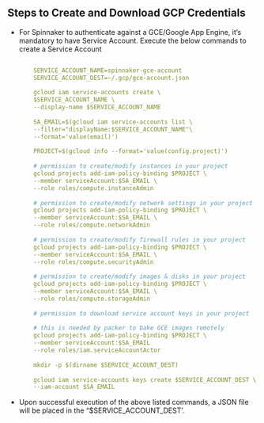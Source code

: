 ## Steps to Create and Download GCP Credentials

* For Spinnaker to authenticate against a GCE/Google App Engine, it’s mandatory to have
Service Account. Execute the below commands to create a Service Account

	```yaml
	
		SERVICE_ACCOUNT_NAME=spinnaker-gce-account
		SERVICE_ACCOUNT_DEST=~/.gcp/gce-account.json
		
		gcloud iam service-accounts create \
		$SERVICE_ACCOUNT_NAME \
		--display-name $SERVICE_ACCOUNT_NAME
		
		SA_EMAIL=$(gcloud iam service-accounts list \
		--filter="displayName:$SERVICE_ACCOUNT_NAME"\
		--format='value(email)')
		
		PROJECT=$(gcloud info --format='value(config.project)')
		
		# permission to create/modify instances in your project
		gcloud projects add-iam-policy-binding $PROJECT \
		--member serviceAccount:$SA_EMAIL \
		--role roles/compute.instanceAdmin
		
		# permission to create/modify network settings in your project
		gcloud projects add-iam-policy-binding $PROJECT \
		--member serviceAccount:$SA_EMAIL \
		--role roles/compute.networkAdmin
		
		# permission to create/modify firewall rules in your project
		gcloud projects add-iam-policy-binding $PROJECT \
		--member serviceAccount:$SA_EMAIL \
		--role roles/compute.securityAdmin
		
		# permission to create/modify images & disks in your project
		gcloud projects add-iam-policy-binding $PROJECT \
		--member serviceAccount:$SA_EMAIL \
		--role roles/compute.storageAdmin
		
		# permission to download service account keys in your project
		
		# this is needed by packer to bake GCE images remotely
		gcloud projects add-iam-policy-binding $PROJECT \
		--member serviceAccount:$SA_EMAIL
		--role roles/iam.serviceAccountActor
		
		mkdir -p $(dirname $SERVICE_ACCOUNT_DEST)
		
		gcloud iam service-accounts keys create $SERVICE_ACCOUNT_DEST \
		--iam-account $SA_EMAIL
	```
	
* Upon successful execution of the above listed commands, a JSON file will be placed in
the “$SERVICE_ACCOUNT_DEST’.